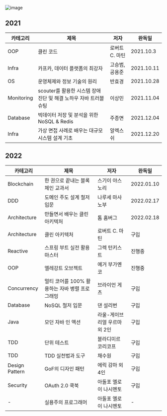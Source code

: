 ![image](https://user-images.githubusercontent.com/10377550/143415273-10cff732-75f4-40ce-bc09-c3c6c2aeed95.png)

## 2021
| 카테고리 | 제목 | 저자 | 완독일 | 
| - | - | - | - |
| OOP | 클린 코드 | 로버트 C. 마틴 | 2021.10.3 |
| Infra | 카프카, 데이터 플랫폼의 최강자 | 고승범, 공용준 | 2021.10.11 |
| OS | 운영체제와 정보 기술의 원리 | 반효경 | 2021.10.28 |
| Monitoring | scouter를 활용한 시스템 장애 진단 및 해결 노하우 자바 트러블슈팅 | 이상민 | 2021.11.04 |
| Database | 빅데이터 저장 및 분석을 위한 NoSQL & Redis | 주종면 | 2021.12.04 |
| Infra | 가상 면접 사례로 배우는 대규모 시스템 설계 기초 | 알렉스 쉬 | 2021.12.20 |


## 2022
| 카테고리 | 제목 | 저자 | 완독일 | 
| - | - | - | - |
| Blockchain | 한 권으로 끝내는 블록체인 교과서 | 스기이 야스노리 | 2022.01.10 |
| DDD | 도메인 주도 설계 철저 입문 | 나루세 마사노부 | 2022.02.17 |
| Architecture | 만들면서 배우는 클린 아키텍처 | 톰 홈버그 | 2022.02.18 |
| Architecture | 클린 아키텍처 | 로버트 C. 마틴 | 구입 |
| Reactive | 스프링 부트 실전 활용 마스터 | 그렉 턴키스트 | 진행중 |
| OOP | 엘레강트 오브젝트 | 예거 부가옌코 | 진행중 |
| Concurrency | 멀티 코어를 100% 활용하는 자바 병렬 프로그래밍 | 브라이언 게츠 | 구입 |
| Database | NoSQL 철저 입문 | 댄 설리번 | 구입 |
| Java | 모던 자바 인 액션 | 라울-게이브리얼 우르마 외 2인 | 구입 |
| TDD | 단위 테스트 | 블라디미르 코리코프 | 구입 |
| TDD | TDD 실천법과 도구 | 채수원 | 구입 |
| Design Pattern | GoF의 디자인 패턴 | 에릭 감마 외 4인 | 구입 |
| Security | OAuth 2.0 쿡북 | 아돌포 엘로이 나시멘토 | 구입 |
| - | 실용주의 프로그래머 | 아돌포 엘로이 나시멘토 | - |
